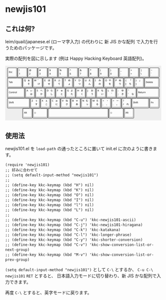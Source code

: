 # newjis101

## これは何?

leim/quail/japanese.el (ローマ字入力) の代わりに 新 JIS かな配列 で入力を行うためのパッケージです。

実際の配列を図に示します
(例は Happy Hacking Keyboard 英語配列)。

![newjis101](img/newjis101.svg)

## 使用法

newjis101.el を `load-path` の通ったところに置いて init.el に次のように書きます。

``` emacs-lisp
(require 'newjis101)
;; 好みに合わせて
;; (setq default-input-method "newjis101")
;;
;; (define-key kkc-keymap (kbd "H") nil)
;; (define-key kkc-keymap (kbd "K") nil)
;; (define-key kkc-keymap (kbd "O") nil)
;; (define-key kkc-keymap (kbd "I") nil)
;; (define-key kkc-keymap (kbd "l") nil)
;; (define-key kkc-keymap (kbd "L") nil)
;;
;; (define-key kkc-keymap (kbd "C-u") 'kkc-newjis101-ascii)
;; (define-key kkc-keymap (kbd "C-j") 'kkc-newjis101-hiragana)
;; (define-key kkc-keymap (kbd "C-k") 'kkc-katakana)
;; (define-key kkc-keymap (kbd "C-l") 'kkc-longer-phrase)
;; (define-key kkc-keymap (kbd "C-y") 'kkc-shorter-conversion)
;; (define-key kkc-keymap (kbd "C-v") 'kkc-show-conversion-list-or-next-group)
;; (define-key kkc-keymap (kbd "M-v") 'kkc-show-conversion-list-or-prev-group)
```

`(setq default-input-method "newjis101")` として `C-\` とするか、
`C-u C-\` `newjis101` `RET` とすると、
日本語入力モードに切り替わり、新 JIS かな配列で入力できます。

再度 `C-\` とすると、英字モードに戻ります。

